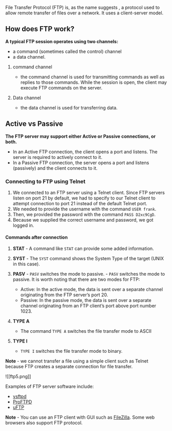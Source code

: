 File Transfer Protocol (FTP) is, as the name suggests , a protocol used to allow remote transfer of files over a network. It uses a client-server model.

## How does FTP work?
**A typical FTP session operates using two channels:**
- a command (sometimes called the control) channel
- a data channel.

1. command channel
	- the command channel is used for transmitting commands as well as replies to those commands. While the session is open, the client may execute FTP commands on the server.

2. Data channel
	- the data channel is used for transferring data.

## Active vs Passive
**The FTP server may support either Active or Passive connections, or both.**

- In an Active FTP connection, the client opens a port and listens. The server is required to actively connect to it.
- In a Passive FTP connection, the server opens a port and listens (passively) and the client connects to it.

### Connecting to FTP using Telnet

   1. We connected to an FTP server using a Telnet client. Since FTP servers listen on port 21 by default, we had to specify to our Telnet client to attempt connection to port 21 instead of the default Telnet port.
   2. We needed to provide the username with the command `USER frank`.
   3. Then, we provided the password with the command `PASS D2xc9CgD`.
   4. Because we supplied the correct username and password, we got logged in.

#### Commands after connection
   1. **STAT**
	- A command like `STAT` can provide some added information.

   2. **SYST**
	- The `SYST` command shows the System Type of the target (UNIX in this case).

   3. **PASV**
	- `PASV` switches the mode to passive. 
	- `PASV` switches the mode to passive. It is worth noting that there are two modes for FTP:
		- Active: In the active mode, the data is sent over a separate channel originating from the FTP server’s port 20.
		- Passive: In the passive mode, the data is sent over a separate channel originating from an FTP client’s port above port number 1023.
	
   4. **TYPE A** 
       - The command `TYPE A` switches the file transfer mode to ASCII
	
   
   5. **TYPE I**
      - `TYPE I` switches the file transfer mode to binary.

**Note** - we cannot transfer a file using a simple client such as Telnet because FTP creates a separate connection for file transfer.

![[ftp5.png]]

Examples of FTP server software include:

- [vsftpd](https://security.appspot.com/vsftpd.html)
- [ProFTPD](http://www.proftpd.org/)
- [uFTP](https://www.uftpserver.com/)

**Note** - 
You can use an FTP client with GUI such as [FileZilla](https://filezilla-project.org/). Some web browsers also support FTP protocol.

